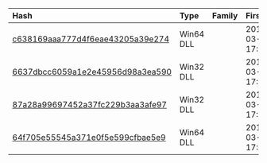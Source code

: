 |Hash|Type|Family|First_Seen|Name|
|:--|:--|:--|:--|:--|
|[c638169aaa777d4f6eae43205a39e274](https://www.virustotal.com/gui/file/c638169aaa777d4f6eae43205a39e274)|Win64 DLL||2018-03-09 17:34:41| |
|[6637dbcc6059a1e2e45956d98a3ea590](https://www.virustotal.com/gui/file/6637dbcc6059a1e2e45956d98a3ea590)|Win32 DLL||2018-03-09 17:34:34|scesrv|
|[87a28a99697452a37fc229b3aa3afe97](https://www.virustotal.com/gui/file/87a28a99697452a37fc229b3aa3afe97)|Win32 DLL||2018-03-09 17:34:07|/media/freddie/Seagate Expansion Drive/aptmalware/SampleLibraryAUG2019/SLINGSHOT/SlingShot.bin|
|[64f705e55545a371e0f5e599cfbae5e9](https://www.virustotal.com/gui/file/64f705e55545a371e0f5e599cfbae5e9)|Win64 DLL||2018-03-09 17:33:49|scesrv|
